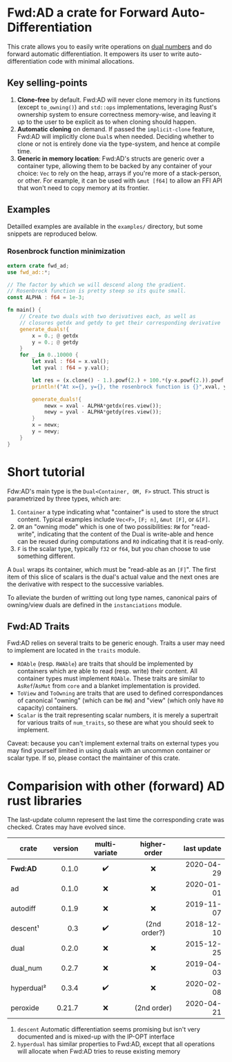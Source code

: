 Fwd:AD a crate for Forward Auto-Differentiation
===============================================

This crate allows you to easily write operations on [dual numbers](https://en.wikipedia.org/wiki/Dual_number) and do forward automatic differentiation. It empowers its user to write auto-differentiation code with minimal allocations.

## Key selling-points

 1. **Clone-free** by default. Fwd:AD will never clone memory in its functions (except `to_owning()`) and `std::ops` implementations, leveraging Rust's ownership system to ensure correctness memory-wise, and leaving it up to the user to be explicit as to when cloning should happen.
 2. **Automatic cloning** on demand. If passed the `implicit-clone` feature, Fwd:AD will implicitly clone `Dual`s when needed. Deciding whether to clone or not is entirely done via the type-system, and hence at compile time.
 3. **Generic in memory location**: Fwd:AD's structs are generic over a container type, allowing them to be backed by any container of your choice: `Vec` to rely on the heap, arrays if you're more of a stack-person, or other. For example, it can be used with `&mut [f64]` to allow an FFI API that won't need to copy memory at its frontier.

## Examples

Detailled examples are available in the `examples/` directory, but some snippets are reproduced below.

### Rosenbrock function minimization

```rust
extern crate fwd_ad;
use fwd_ad::*;

// The factor by which we will descend along the gradient.
// Rosenbrock function is pretty steep so its quite small.
const ALPHA : f64 = 1e-3;

fn main() {
    // Create two duals with two derivatives each, as well as
    // closures getdx and getdy to get their corresponding derivative
    generate_duals!{
        x = 0.; @ getdx
        y = 0.; @ getdy
    }
    for _ in 0..10000 {
        let xval : f64 = x.val();
        let yval : f64 = y.val();

        let res = (x.clone() - 1.).powf(2.) + 100.*(y-x.powf(2.)).powf(2.);
        println!("At x={}, y={}, the rosenbrock function is {}",xval, yval, res.val());

        generate_duals!{
            newx = xval - ALPHA*getdx(res.view());
            newy = yval - ALPHA*getdy(res.view());
        }
        x = newx;
        y = newy;
    }
}
```

# Short tutorial

Fdw:AD's main type is the `Dual<Container, OM, F>` struct. This struct is parametrized by three types, which are:
 1. `Container` a type indicating what "container" is used to store the struct content. Typical examples include `Vec<F>`, `[F; n]`, `&mut [F]`, or `&[F]`.
 2. `OM` an "owning mode" which is one of two possibilities: `RW` for "read-write", indicating that the content of the Dual is write-able and hence can be reused during computations and `RO` indicating that it is read-only.
 3. `F` is the scalar type, typically `f32` or `f64`, but you chan choose to use something different.

A `Dual` wraps its container, which must be "read-able as an `[F]`". The first item of this slice of scalars is the dual's actual value and the next ones are the derivative with respect to the successive variables.

To alleviate the burden of writting out long type names, canonical pairs of owning/view duals are defined in the `instanciations` module.

## Fwd:AD Traits

Fwd:AD relies on several traits to be generic enough. Traits a user may need to implement are located in the `traits` module.

 - `ROAble` (resp. `RWAble`) are traits that should be implemented by containers which are able to read (resp. write) their content. All container types must implement `ROAble`. These traits are similar to `AsRef`/`AsMut` from `core` and a blanket implementation is provided.
 - `ToView` and `ToOwning` are traits that are used to defined correspondances of canonical "owning" (which can be `RW`) and "view" (which only have `RO` capacity) containers.
 - `Scalar` is the trait representing scalar numbers, it is merely a supertrait for various traits of `num_traits`, so these are what you should seek to implement. 

Caveat: because you can't implement external traits on external types you may find yourself limited in using duals with an uncommon container or scalar type. If so, please contact the maintainer of this crate. 


# Comparision with other (forward) AD rust libraries

The last-update column represent the last time the corresponding crate was checked. Crates may have evolved since.

| crate      | version | multi-variate | higher-order | last update |
|------------|--------:|:-------------:|:------------:|------------:|
| **Fwd:AD** |   0.1.0 |       ✔️       |      ❌       |  2020-04-29 |
| ad         |   0.1.0 |       ❌       |      ❌       |  2020-01-01 |
| autodiff   |   0.1.9 |       ❌       |      ❌       |  2019-11-07 |
| descent¹   |     0.3 |       ✔️       | (2nd order?) |  2018-12-10 |
| dual       |   0.2.0 |       ❌       |      ❌       |  2015-12-25 |
| dual_num   |   0.2.7 |       ❌       |      ❌       |  2019-04-03 |
| hyperdual² |   0.3.4 |       ✔️       |      ❌       |  2020-02-08 |
| peroxide   |  0.21.7 |       ❌       | (2nd order)  |  2020-04-21 |


1. `descent` Automatic differentiation seems promising but isn't very documented and is mixed-up with the IP-OPT interface
2. `hyperdual` has similar properties to Fwd:AD, except that all operations will allocate when Fwd:AD tries to reuse existing memory

 